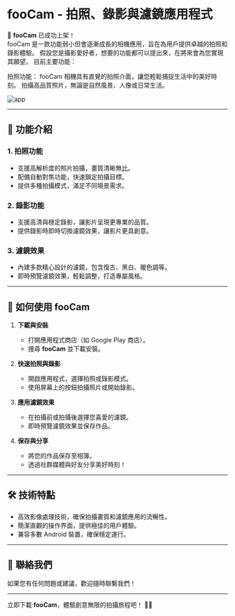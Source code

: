 # fooCam - 拍照、錄影與濾鏡應用程式

🎉 **fooCam** 已成功上架！  
fooCam 是一款功能弱小但會逐漸成長的相機應用，旨在為用戶提供卓越的拍照和錄影體驗。 假設您是攝影愛好者，想要的功能都可以提出來，在將來會為您實現其願望。
目前主要功能：

拍照功能： fooCam 相機具有直覺的拍照介面，讓您輕鬆捕捉生活中的美好時刻。 拍攝高品質照片，無論是自然風景、人像或日常生活。

![app](app-demo.png)

---

## 📸 **功能介紹**

### 1. **拍照功能**
- 支援高解析度的照片拍攝，畫質清晰無比。
- 配備自動對焦功能，快速鎖定拍攝目標。
- 提供多種拍攝模式，滿足不同場景需求。

### 2. **錄影功能**
- 支援高清與穩定錄影，讓影片呈現更專業的品質。
- 提供錄影時即時切換濾鏡效果，讓影片更具創意。

### 3. **濾鏡效果**
- 內建多款精心設計的濾鏡，包含復古、黑白、暖色調等。
- 即時預覽濾鏡效果，輕鬆調整，打造專屬風格。

---

## 🚀 **如何使用 fooCam**

1. **下載與安裝**
    - 打開應用程式商店（如 Google Play 商店）。
    - 搜尋 **fooCam** 並下載安裝。

2. **快速拍照與錄影**
    - 開啟應用程式，選擇拍照或錄影模式。
    - 使用屏幕上的按鈕拍攝照片或開始錄影。

3. **應用濾鏡效果**
    - 在拍攝前或拍攝後選擇您喜愛的濾鏡。
    - 即時預覽濾鏡效果並保存作品。

4. **保存與分享**
    - 將您的作品保存至相簿。
    - 透過社群媒體與好友分享美好時刻！

---

## 🛠 **技術特點**
- 高效影像處理技術，確保拍攝畫質和濾鏡應用的流暢性。
- 簡潔直觀的操作界面，提供極佳的用戶體驗。
- 兼容多數 Android 裝置，確保穩定運行。

---

## 💬 **聯絡我們**
如果您有任何問題或建議，歡迎隨時聯繫我們！  

---

立即下載 **fooCam**，體驗創意無限的拍攝旅程吧！ 🎥✨